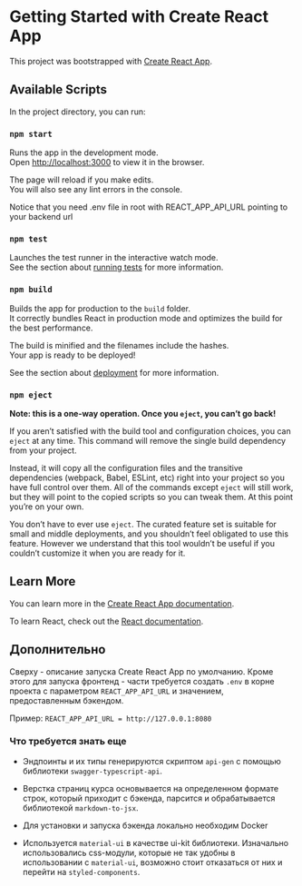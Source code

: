 # Getting Started with Create React App

This project was bootstrapped with [Create React App](https://github.com/facebook/create-react-app).

## Available Scripts

In the project directory, you can run:

### `npm start`

Runs the app in the development mode.\
Open [http://localhost:3000](http://localhost:3000) to view it in the browser.

The page will reload if you make edits.\
You will also see any lint errors in the console.

Notice that you need .env file in root with REACT_APP_API_URL pointing to your backend url

### `npm test`

Launches the test runner in the interactive watch mode.\
See the section about [running tests](https://facebook.github.io/create-react-app/docs/running-tests) for more information.

### `npm build`

Builds the app for production to the `build` folder.\
It correctly bundles React in production mode and optimizes the build for the best performance.

The build is minified and the filenames include the hashes.\
Your app is ready to be deployed!

See the section about [deployment](https://facebook.github.io/create-react-app/docs/deployment) for more information.

### `npm eject`

**Note: this is a one-way operation. Once you `eject`, you can’t go back!**

If you aren’t satisfied with the build tool and configuration choices, you can `eject` at any time. This command will remove the single build dependency from your project.

Instead, it will copy all the configuration files and the transitive dependencies (webpack, Babel, ESLint, etc) right into your project so you have full control over them. All of the commands except `eject` will still work, but they will point to the copied scripts so you can tweak them. At this point you’re on your own.

You don’t have to ever use `eject`. The curated feature set is suitable for small and middle deployments, and you shouldn’t feel obligated to use this feature. However we understand that this tool wouldn’t be useful if you couldn’t customize it when you are ready for it.

## Learn More

You can learn more in the [Create React App documentation](https://facebook.github.io/create-react-app/docs/getting-started).

To learn React, check out the [React documentation](https://reactjs.org/).

## Дополнительно

Сверху - описание запуска Create React App по умолчанию. Кроме этого для запуска фронтенд - части требуется создать `.env` в корне проекта с параметром `REACT_APP_API_URL` и значением, предоставленным бэкендом.

Пример: `REACT_APP_API_URL = http://127.0.0.1:8080`

### Что требуется знать еще

- Эндпоинты и их типы генерируются скриптом `api-gen` с помощью библиотеки `swagger-typescript-api`. 

- Верстка страниц курса основывается на определенном формате строк, который приходит с бэкенда, парсится и обрабатывается библиотекой `markdown-to-jsx`. 

- Для установки и запуска бэкенда локально необходим Docker 

- Используется `material-ui` в качестве ui-kit библиотеки. Изначально использовались css-модули, которые не так удобны в использовании с `material-ui`, возможно стоит отказаться от них и перейти на `styled-components`.


